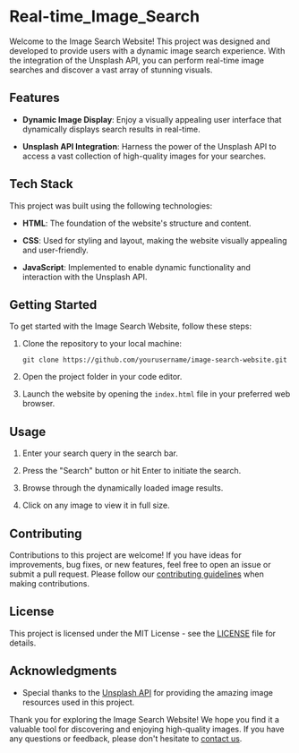# Real-time_Image_Search

Welcome to the Image Search Website! This project was designed and developed to provide users with a dynamic image search experience. With the integration of the Unsplash API, you can perform real-time image searches and discover a vast array of stunning visuals.

## Features

- **Dynamic Image Display**: Enjoy a visually appealing user interface that dynamically displays search results in real-time.

- **Unsplash API Integration**: Harness the power of the Unsplash API to access a vast collection of high-quality images for your searches.

## Tech Stack

This project was built using the following technologies:

- **HTML**: The foundation of the website's structure and content.

- **CSS**: Used for styling and layout, making the website visually appealing and user-friendly.

- **JavaScript**: Implemented to enable dynamic functionality and interaction with the Unsplash API.

## Getting Started

To get started with the Image Search Website, follow these steps:

1. Clone the repository to your local machine:
   ```
   git clone https://github.com/yourusername/image-search-website.git
   ```

2. Open the project folder in your code editor.

3. Launch the website by opening the `index.html` file in your preferred web browser.

## Usage

1. Enter your search query in the search bar.

2. Press the "Search" button or hit Enter to initiate the search.

3. Browse through the dynamically loaded image results.

4. Click on any image to view it in full size.

## Contributing

Contributions to this project are welcome! If you have ideas for improvements, bug fixes, or new features, feel free to open an issue or submit a pull request. Please follow our [contributing guidelines](CONTRIBUTING.md) when making contributions.

## License

This project is licensed under the MIT License - see the [LICENSE](LICENSE) file for details.

## Acknowledgments

- Special thanks to the [Unsplash API](https://unsplash.com/developers) for providing the amazing image resources used in this project.

Thank you for exploring the Image Search Website! We hope you find it a valuable tool for discovering and enjoying high-quality images. If you have any questions or feedback, please don't hesitate to [contact us](mailto:jeevanmuthuofficial@gmail.com).
